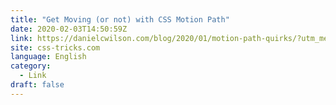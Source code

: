 ```yaml
---
title: "Get Moving (or not) with CSS Motion Path"
date: 2020-02-03T14:50:59Z
link: https://danielcwilson.com/blog/2020/01/motion-path-quirks/?utm_medium=RSS&utm_source=news.12bit.vn
site: css-tricks.com
language: English
category:
  - Link
draft: false
---
```

